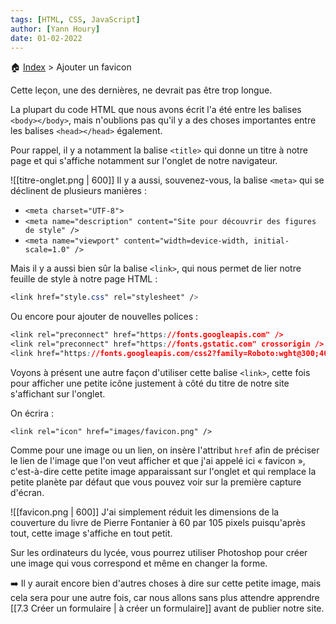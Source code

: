 ```yaml
---
tags: [HTML, CSS, JavaScript]
author: [Yann Houry]
date: 01-02-2022
---
```


🏠 [Index](https://github.com/YannHY/html-css-js/blob/main/index.md) > Ajouter un favicon

Cette leçon, une des dernières, ne devrait pas être trop longue.

La plupart du code HTML que nous avons écrit l'a été entre les balises `<body></body>`, mais n'oublions pas qu'il y a des choses importantes entre les balises `<head></head>` également.

Pour rappel, il y a notamment la balise `<title>` qui donne un titre à notre page et qui s'affiche notamment sur l'onglet de notre navigateur.

![[titre-onglet.png | 600]]
Il y a aussi, souvenez-vous, la balise `<meta>` qui se déclinent de plusieurs manières :

- `<meta charset="UTF-8">`
- `<meta name="description" content="Site pour découvrir des figures de style" />`
- `<meta name="viewport" content="width=device-width, initial-scale=1.0" />`

Mais il y a aussi bien sûr la balise `<link>`, qui nous permet de lier notre feuille de style à notre page HTML :

```CSS
<link href="style.css" rel="stylesheet" />
```

Ou encore pour ajouter de nouvelles polices :

```CSS
<link rel="preconnect" href="https://fonts.googleapis.com" />
<link rel="preconnect" href="https://fonts.gstatic.com" crossorigin />
<link href="https://fonts.googleapis.com/css2?family=Roboto:wght@300;400;500;700&display=swap" rel="stylesheet" />
```

Voyons à présent une autre façon d'utiliser cette balise `<link>`, cette fois pour afficher une petite icône justement à côté du titre de notre site s'affichant sur l'onglet. 

On écrira :

`<link rel="icon" href="images/favicon.png" />`

Comme pour une image ou un lien, on insère l'attribut `href` afin de préciser le lien de l'image que l'on veut afficher et que j'ai appelé ici « favicon », c'est-à-dire cette petite image apparaissant sur l'onglet et qui remplace la petite planète par défaut que vous pouvez voir sur la première capture d'écran.

![[favicon.png | 600]]
J'ai simplement réduit les dimensions de la couverture du livre de Pierre Fontanier à 60 par 105 pixels puisqu'après tout, cette image s'affiche en tout petit.

Sur les ordinateurs du lycée, vous pourrez utiliser Photoshop pour créer une image qui vous correspond et même en changer la forme.

➡️ Il y aurait encore bien d'autres choses à dire sur cette petite image, mais cela sera pour une autre fois, car nous allons sans plus attendre apprendre 
[[7.3 Créer un formulaire | à créer un formulaire]] avant de publier notre site.
